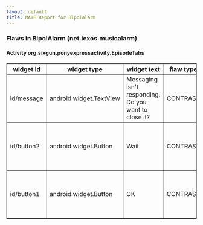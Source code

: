 ```yaml
---
layout: default
title: MATE Report for BipolAlarm
---
```


### Flaws in BipolAlarm (net.iexos.musicalarm)


#### Activity org.sixgun.ponyexpressactivity.EpisodeTabs

<table border='1'>
	<tr>
		<th> widget id </th>
		<th> widget type </th>
		<th> widget text </th>
		<th> flaw type </th>
		<th> info </th>
		<th> hint </th>
	</tr>
	<tr>
		<td> id/message </td>
		<td> android.widget.TextView </td>
		<td> Messaging isn't responding. Do you want to close it? </td>
		<td> CONTRAST </td>
		<td> 1.0 </td>
		<td> Contrast ratio should be at least 4.5 </td>
	</tr>
	<tr>
		<td> id/button2 </td>
		<td> android.widget.Button </td>
		<td> Wait </td>
		<td> CONTRAST </td>
		<td> 1.0 </td>
		<td> Contrast ratio should be at least 4.5 </td>
	</tr>
	<tr>
		<td> id/button1 </td>
		<td> android.widget.Button </td>
		<td> OK </td>
		<td> CONTRAST </td>
		<td> 1.0 </td>
		<td> Contrast ratio should be at least 4.5 </td>
	</tr>
</table>

